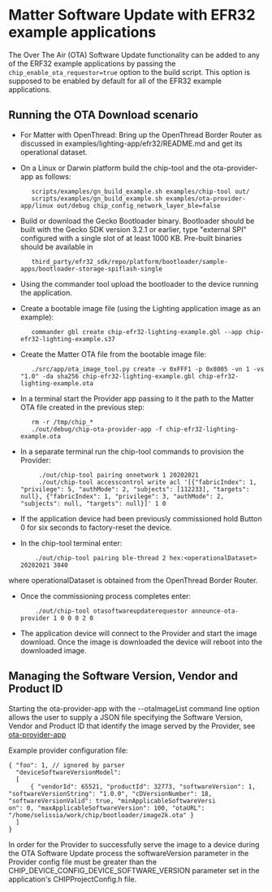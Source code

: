 # Matter Software Update with EFR32 example applications

The Over The Air (OTA) Software Update functionality can be added to any of the ERF32 example applications
by passing the `chip_enable_ota_requestor=true` option to the build script. This option is supposed to be
enabled by default for all of the EFR32 example applications. 

## Running the OTA Download scenario

-   For Matter with OpenThread: Bring up the OpenThread Border Router as discussed in
    examples/lighting-app/efr32/README.md and get its operational dataset.

-   On a Linux or Darwin platform build the chip-tool and the ota-provider-app
    as follows:

           scripts/examples/gn_build_example.sh examples/chip-tool out/
           scripts/examples/gn_build_example.sh examples/ota-provider-app/linux out/debug chip_config_network_layer_ble=false

-   Build or download the Gecko Bootloader binary. Bootloader should be built
    with the Gecko SDK version 3.2.1 or earlier, type "external SPI" configured
    with a single slot of at least 1000 KB. Pre-built binaries should be
    available in

           third_party/efr32_sdk/repo/platform/bootloader/sample-apps/bootloader-storage-spiflash-single

-   Using the commander tool upload the bootloader to the device running the application.

-   Create a bootable image file (using the Lighting application image as an example):

           commander gbl create chip-efr32-lighting-example.gbl --app chip-efr32-lighting-example.s37

-   Create the Matter OTA file from the bootable image file:

           ./src/app/ota_image_tool.py create -v 0xFFF1 -p 0x8005 -vn 1 -vs "1.0" -da sha256 chip-efr32-lighting-example.gbl chip-efr32-lighting-example.ota

-   In a terminal start the Provider app passing to it the path to the Matter OTA
    file created in the previous step:

           rm -r /tmp/chip_*
           ./out/debug/chip-ota-provider-app -f chip-efr32-lighting-example.ota

-   In a separate terminal run the chip-tool commands to provision the Provider:

             ./out/chip-tool pairing onnetwork 1 20202021
             ./out/chip-tool accesscontrol write acl '[{"fabricIndex": 1, "privilege": 5, "authMode": 2, "subjects": [112233], "targets": null}, {"fabricIndex": 1, "privilege": 3, "authMode": 2, "subjects": null, "targets": null}]' 1 0

-   If the application device had been previously commissioned hold Button 0 for six
    seconds to factory-reset the device.

-   In the chip-tool terminal enter:

            ./out/chip-tool pairing ble-thread 2 hex:<operationalDataset> 20202021 3840

where operationalDataset is obtained from the OpenThread Border Router.

-   Once the commissioning process completes enter:

            ./out/chip-tool otasoftwareupdaterequestor announce-ota-provider 1 0 0 0 2 0

-   The application device will connect to the Provider and start the image download.
    Once the image is downloaded the device will reboot into the downloaded
    image.

## Managing the Software Version, Vendor and Product ID 

   Starting the ota-provider-app with the --otaImageList command line option allows the
   user to supply a JSON file specifying the Software Version, Vendor and Product ID that
   identify the image served by the Provider, see
   [ota-provider-app](../../examples/ota-provider-app/linux/README.md)

   Example provider configuration file:

```
{ "foo": 1, // ignored by parser
  "deviceSoftwareVersionModel":
  [     
      { "vendorId": 65521, "productId": 32773, "softwareVersion": 1, "softwareVersionString": "1.0.0", "cDVersionNumber": 18, "softwareVersionValid": true, "minApplicableSoftwareVersi
on": 0, "maxApplicableSoftwareVersion": 100, "otaURL": "/home/selissia/work/chip/bootloader/image2k.ota" }
  ]
}
```
   In order for the Provider to successfully serve the image to a device during the OTA Software
   Update process the softwareVersion parameter in the Provider config file must be greater than
   the CHIP_DEVICE_CONFIG_DEVICE_SOFTWARE_VERSION parameter set in the application's
   CHIPProjectConfig.h file. 
